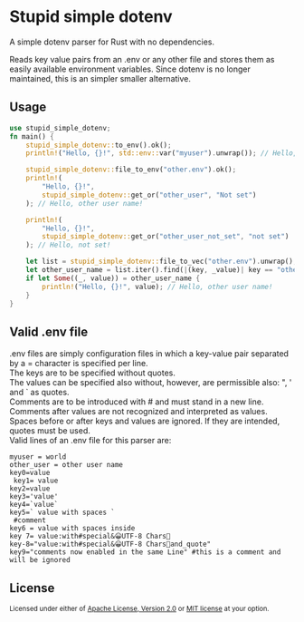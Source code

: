# Stupid simple dotenv

A simple dotenv parser for Rust with no dependencies.

Reads key value pairs from an .env or any other file and stores them
as easily available environment variables.
Since dotenv is no longer maintained, this is an simpler smaller alternative.

## Usage
```rust
use stupid_simple_dotenv;
fn main() {
    stupid_simple_dotenv::to_env().ok();
    println!("Hello, {}!", std::env::var("myuser").unwrap()); // Hello, world!

    stupid_simple_dotenv::file_to_env("other.env").ok();
    println!(
        "Hello, {}!",
        stupid_simple_dotenv::get_or("other_user", "Not set")
    ); // Hello, other user name!

    println!(
        "Hello, {}!",
        stupid_simple_dotenv::get_or("other_user_not_set", "not set")
    ); // Hello, not set!

    let list = stupid_simple_dotenv::file_to_vec("other.env").unwrap();
    let other_user_name = list.iter().find(|(key, _value)| key == "other_user");
    if let Some((_, value)) = other_user_name {
        println!("Hello, {}!", value); // Hello, other user name!
    }
}
```
  
## Valid .env file

.env files are simply configuration files in which a key-value pair separated by a = character is specified per line.  
The keys are to be specified without quotes.  
The values can be specified also without, however, are permissible also: ", ' and ` as quotes.  
Comments are to be introduced with # and must stand in a new line. Comments after values are not recognized and interpreted as values. Spaces before or after keys and values are ignored. If they are intended, quotes must be used.  
Valid lines of an .env file for this parser are:
  
```env
myuser = world
other_user = other user name
key0=value
 key1= value
key2=value
key3='value'
key4=`value`
key5=` value with spaces `
 #comment
key6 = value with spaces inside
key 7= value:with#special&😀UTF-8 Chars🦀
key-8="value:with#special&😀UTF-8 Chars🦀and_quote"
key9="comments now enabled in the same Line" #this is a comment and will be ignored
```
## License

<sup>
Licensed under either of <a href="LICENSE-APACHE">Apache License, Version
2.0</a> or <a href="LICENSE-MIT">MIT license</a> at your option.
</sup>
